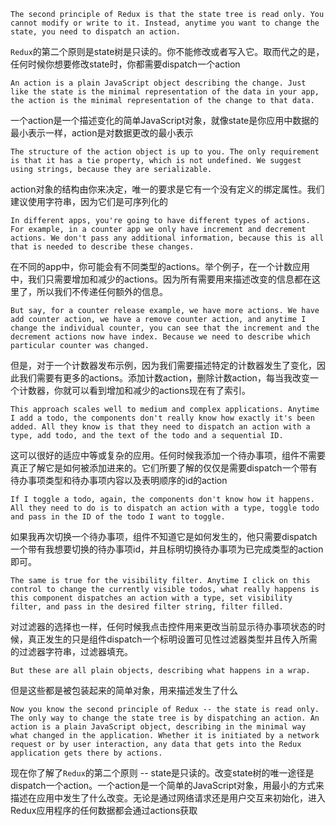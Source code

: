 `The second principle of Redux is that the state tree is read only. You cannot modify or write to it. Instead, anytime you want to change the state, you need to dispatch an action.`

`Redux`的第二个原则是state树是只读的。你不能修改或者写入它。取而代之的是，任何时候你想要修改state时，你都需要dispatch一个action

`An action is a plain JavaScript object describing the change. Just like the state is the minimal representation of the data in your app, the action is the minimal representation of the change to that data.`

一个action是一个描述变化的简单JavaScript对象，就像state是你应用中数据的最小表示一样，action是对数据更改的最小表示

`The structure of the action object is up to you. The only requirement is that it has a tie property, which is not undefined. We suggest using strings, because they are serializable.`

action对象的结构由你来决定，唯一的要求是它有一个没有定义的绑定属性。我们建议使用字符串，因为它们是可序列化的

`In different apps, you're going to have different types of actions. For example, in a counter app we only have increment and decrement actions. We don't pass any additional information, because this is all that is needed to describe these changes.`

在不同的app中，你可能会有不同类型的actions。举个例子，在一个计数应用中，我们只需要增加和减少的actions。因为所有需要用来描述改变的信息都在这里了，所以我们不传递任何额外的信息。

`But say, for a counter release example, we have more actions. We have add counter action, we have a remove counter action, and anytime I change the individual counter, you can see that the increment and the decrement actions now have index. Because we need to describe which particular counter was changed.`

但是，对于一个计数器发布示例，因为我们需要描述特定的计数器发生了变化，因此我们需要有更多的actions。添加计数action，删除计数action，每当我改变一个计数器，你就可以看到增加和减少的actions现在有了索引。


`This approach scales well to medium and complex applications. Anytime I add a todo, the components don't really know how exactly it's been added. All they know is that they need to dispatch an action with a type, add todo, and the text of the todo and a sequential ID.`

这可以很好的适应中等或复杂的应用。任何时候我添加一个待办事项，组件不需要真正了解它是如何被添加进来的。它们所要了解的仅仅是需要dispatch一个带有待办事项类型和待办事项内容以及表明顺序的id的action

`If I toggle a todo, again, the components don't know how it happens. All they need to do is to dispatch an action with a type, toggle todo and pass in the ID of the todo I want to toggle.`

如果我再次切换一个待办事项，组件不知道它是如何发生的，他只需要dispatch一个带有我想要切换的待办事项id，并且标明切换待办事项为已完成类型的action即可。

`The same is true for the visibility filter. Anytime I click on this control to change the currently visible todos, what really happens is this component dispatches an action with a type, set visibility filter, and pass in the desired filter string, filter filled.`

对过滤器的选择也一样，任何时候我点击控件用来更改当前显示待办事项状态的时候，真正发生的只是组件dispatch一个标明设置可见性过滤器类型并且传入所需的过滤器字符串，过滤器填充。


`But these are all plain objects, describing what happens in a wrap.`

但是这些都是被包装起来的简单对象，用来描述发生了什么

`Now you know the second principle of Redux -- the state is read only. The only way to change the state tree is by dispatching an action. An action is a plain JavaScript object, describing in the minimal way what changed in the application. Whether it is initiated by a network request or by user interaction, any data that gets into the Redux application gets there by actions.`

现在你了解了`Redux`的第二个原则 -- state是只读的。改变state树的唯一途径是dispatch一个action。一个action是一个简单的JavaScript对象，用最小的方式来描述在应用中发生了什么改变。无论是通过网络请求还是用户交互来初始化，进入Redux应用程序的任何数据都会通过actions获取